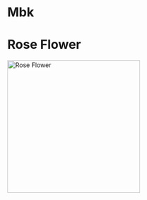 # Mbk
<!DOCTYPE html>
<html lang="en">
<head>
    <meta charset="UTF-8">
    <meta name="viewport" content="width=device-width, initial-scale=1.0">
    <title>Rose Flower</title>
</head>
<body>
    <h1>Rose Flower</h1>
    <img src="https://example.com/rose.jpg" alt="Rose Flower" width="300">
</body>
</html>
